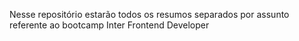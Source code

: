  
 Nesse repositório estarão todos os resumos separados por assunto referente ao bootcamp Inter Frontend Developer
